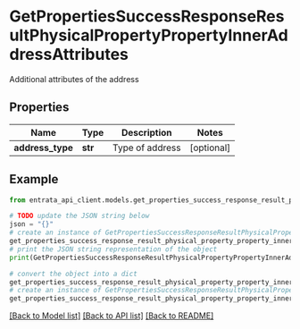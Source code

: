 # GetPropertiesSuccessResponseResultPhysicalPropertyPropertyInnerAddressAttributes

Additional attributes of the address

## Properties

Name | Type | Description | Notes
------------ | ------------- | ------------- | -------------
**address_type** | **str** | Type of address | [optional] 

## Example

```python
from entrata_api_client.models.get_properties_success_response_result_physical_property_property_inner_address_attributes import GetPropertiesSuccessResponseResultPhysicalPropertyPropertyInnerAddressAttributes

# TODO update the JSON string below
json = "{}"
# create an instance of GetPropertiesSuccessResponseResultPhysicalPropertyPropertyInnerAddressAttributes from a JSON string
get_properties_success_response_result_physical_property_property_inner_address_attributes_instance = GetPropertiesSuccessResponseResultPhysicalPropertyPropertyInnerAddressAttributes.from_json(json)
# print the JSON string representation of the object
print(GetPropertiesSuccessResponseResultPhysicalPropertyPropertyInnerAddressAttributes.to_json())

# convert the object into a dict
get_properties_success_response_result_physical_property_property_inner_address_attributes_dict = get_properties_success_response_result_physical_property_property_inner_address_attributes_instance.to_dict()
# create an instance of GetPropertiesSuccessResponseResultPhysicalPropertyPropertyInnerAddressAttributes from a dict
get_properties_success_response_result_physical_property_property_inner_address_attributes_from_dict = GetPropertiesSuccessResponseResultPhysicalPropertyPropertyInnerAddressAttributes.from_dict(get_properties_success_response_result_physical_property_property_inner_address_attributes_dict)
```
[[Back to Model list]](../README.md#documentation-for-models) [[Back to API list]](../README.md#documentation-for-api-endpoints) [[Back to README]](../README.md)


